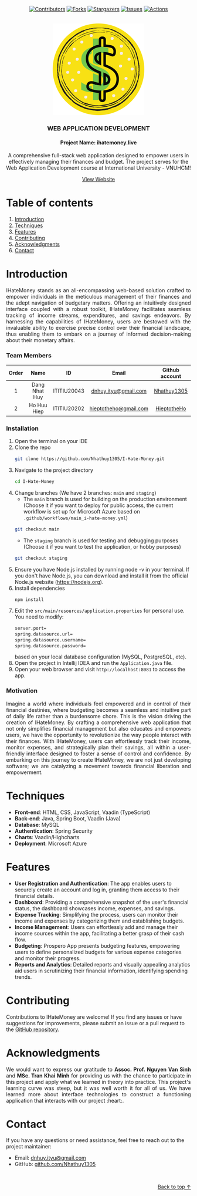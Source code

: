 <div align="center">

[![Contributors][contributors-shield]][contributors-url]
[![Forks][forks-shield]][forks-url]
[![Stargazers][stars-shield]][stars-url]
[![Issues][issues-shield]][issues-url]
[![Actions][actions-shield]][actions-url]

</div>

<!-- PROJECT LOGO -->
<br />
<div align="center">
  <a href="https://ihatemoney.live/">
    <img src="./images/IHateMoney_logo.png" alt="Logo" width="250">
</a>

<h3 align="center">WEB APPLICATION DEVELOPMENT</h3>
<h4 align="center">Project Name: ihatemoney.live</h4>

  <p align="center">
    A comprehensive full-stack web application designed to empower users in effectively managing their finances and budget. The project serves for the Web Application Development course at International University - VNUHCM!
  </p>
    <a href="https://ihatemoney.live/">View Website</a>

</div>

<!-- TABLE OF CONTENTS -->

# Table of contents

1. [Introduction](#Introduction)
2. [Techniques](#Techniques)
3. [Features](#Features)
4. [Contributing](#Contributing)
5. [Acknowledgments](#Acknowledgments)
6. [Contact](#Contact)

# Introduction <a name="Introduction"></a>

<div align="justify">
IHateMoney stands as an all-encompassing web-based solution crafted to empower individuals in the meticulous management
of their finances and the adept navigation of budgetary matters. Offering an intuitively designed interface 
coupled with a robust toolkit, IHateMoney facilitates seamless tracking of income streams, expenditures, and savings 
endeavors. By harnessing the capabilities of IHateMoney, users are bestowed with the invaluable ability to exercise 
precise control over their financial landscape, thus enabling them to embark on a journey of informed decision-making 
about their monetary affairs.
</div>

### Team Members

| Order |     Name      |     ID      |         Email         |                     Github account                      |                            
|:-----:|:-------------:|:-----------:|:---------------------:|:-------------------------------------------------------:|                          
|   1   | Dang Nhat Huy | ITITIU20043 | dnhuy.ityu@gmail.com  |      [Nhathuy1305](https://github.com/Nhathuy1305)      |
|   2   |  Ho Huu Hiep  | ITITIU20202 | hieptotheho@gmail.com |      [HieptotheHo](https://github.com/HieptotheHo)      |

### Installation

1. Open the terminal on your IDE
2. Clone the repo
   ```sh
   git clone https://github.com/Nhathuy1305/I-Hate-Money.git
   ```
3. Navigate to the project directory
   ```sh
   cd I-Hate-Money
   ```
4. Change branches (We have 2 branches: `main` and `staging`)
   - The `main` branch is used for building on the production environment (Choose it if you want to deploy for
     public access, the current workflow is set up for Microsoft Azure based on `.github/workflows/main_i-hate-money.yml`)
   ```sh
   git checkout main
   ```
   - The `staging` branch is used for testing and debugging purposes (Choose it if you want to test the application, or
     hobby purposes)
   ```sh
   git checkout staging
   ```
5. Ensure you have Node.js installed by running node -v in your terminal. If you don't have Node.js, you can download
   and install it from the official Node.js website (https://nodejs.org).
6. Install dependencies
   ```sh
   npm install
   ```
7. Edit the `src/main/resources/application.properties` for personal use. You need to modify:
    ```
   server.port=
   spring.datasource.url=
   spring.datasource.username=
   spring.datasource.password=
   ```
   based on your local database configuration (MySQL, PostgreSQL, etc).
8. Open the project in Intellij IDEA and run the `Application.java` file.
9. Open your web browser and visit `http://localhost:8081` to access the app.

### Motivation

<div align="justify">
Imagine a world where individuals feel empowered and in control of their financial destinies, where budgeting becomes a 
seamless and intuitive part of daily life rather than a burdensome chore. This is the vision driving the creation of 
IHateMoney. By crafting a comprehensive web application that not only simplifies financial management but also educates 
and empowers users, we have the opportunity to revolutionize the way people interact with their finances. With 
IHateMoney, users can effortlessly track their income, monitor expenses, and strategically plan their savings, all 
within a user-friendly interface designed to foster a sense of control and confidence. By embarking on this journey to 
create IHateMoney, we are not just developing software; we are catalyzing a movement towards financial liberation and 
empowerment.
</div>


# Techniques <a name="Techniques"></a>

- **Front-end**: HTML, CSS, JavaScript, Vaadin (TypeScript)
- **Back-end**: Java, Spring Boot, Vaadin (Java)
- **Database**: MySQL
- **Authentication**: Spring Security
- **Charts**: Vaadin/Highcharts
- **Deployment**: Microsoft Azure


# Features <a name="Features"></a>
- **User Registration and Authentication**: The app enables users to securely create an account and log in, granting
  them access to their financial details.
- **Dashboard**: Providing a comprehensive snapshot of the user's financial status, the dashboard showcases income,
  expenses, and savings.
- **Expense Tracking**: Simplifying the process, users can monitor their income and expenses by categorizing them and
  establishing budgets.
- **Income Management**: Users can effortlessly add and manage their income sources within the app, facilitating a
  better grasp of their cash flow.
- **Budgeting**: Prospero App presents budgeting features, empowering users to define personalized budgets for various
  expense categories and monitor their progress.
- **Reports and Analytics**: Detailed reports and visually appealing analytics aid users in scrutinizing their financial
  information, identifying spending trends.


# Contributing<a name="Contributing">

Contributions to IHateMoney are welcome! If you find any issues or have suggestions
for improvements, please submit an issue or a pull request to
the [GitHub repository](https://github.com/your-username/ihatemoney-fork).


# Acknowledgments<a name="Acknowledgments">
<div align="justify">
We would want to express our gratitude to <b>Assoc. Prof. Nguyen Van Sinh</b> and <b>MSc. Tran Khai Minh</b> for providing us with the chance to participate in this
project and apply what we learned in theory into practice. This project's learning curve was steep, but it was well
worth it for all of us. We have learned more about interface technologies to construct a functioning application that
interacts with our project :heart:.
</div>


# Contact<a name="Contact">

If you have any questions or need assistance, feel free to reach out to the
project maintainer:

- Email: dnhuy.ityu@gmail.com
- GitHub: [github.com/Nhathuy1305](https://github.com/Nhathuy1305)

<br />

<p align="right"><a href="#top">Back to top ↑</a></p>

<!-- MARKDOWN LINKS & IMAGES -->
<!-- https://www.markdownguide.org/basic-syntax/#reference-style-links -->

[contributors-shield]: https://img.shields.io/github/contributors/Nhathuy1305/I-Hate-Money.svg?style=for-the-badge

[contributors-url]: https://github.com/Nhathuy1305/I-Hate-Money/graphs/contributors

[forks-shield]: https://img.shields.io/github/forks/Nhathuy1305/I-Hate-Money.svg?style=for-the-badge

[forks-url]: https://github.com/Nhathuy1305/I-Hate-Money/network/members

[stars-shield]: https://img.shields.io/github/stars/Nhathuy1305/I-Hate-Money.svg?style=for-the-badge

[stars-url]: https://github.com/Nhathuy1305/I-Hate-Money/stargazers

[issues-shield]: https://img.shields.io/github/issues/Nhathuy1305/I-Hate-Money.svg?style=for-the-badge

[issues-url]: https://github.com/Nhathuy1305/I-Hate-Money/issues

[actions-shield]: https://img.shields.io/github/actions/workflow/status/Nhathuy1305/I-Hate-Money/main_i-hate-money.yml.svg?style=for-the-badge

[actions-url]: https://github.com/Nhathuy1305/I-Hate-Money/actions/workflows/main_i-hate-money.yml